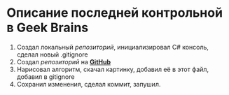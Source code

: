 # Описание последней контрольной в **Geek Brains**

1. Создал локальный *репозиторий*, инициализировал C# консоль, сделал новый .gitignore
2. Создал *репозиторий* на **[GitHub](https://github.com/ "Это же гитхаб :)")**
3. Нарисовал алгоритм, скачал картинку, добавил её в этот файл, добавил в gitignore
4. Сохранил изменения, сделал коммит, запушил.
